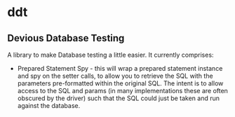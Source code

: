 # ddt
## Devious Database Testing

A library to make Database testing a little easier.  It currently comprises:
 * Prepared Statement Spy - this will wrap a prepared statement instance and spy 
   on the setter calls, to allow you to retrieve the SQL with the parameters 
   pre-formatted within the original SQL.  The intent is to allow access to the 
   SQL and params (in many implementations these are often obscured by the 
   driver) such that the SQL could just be taken and run against the database.
   
